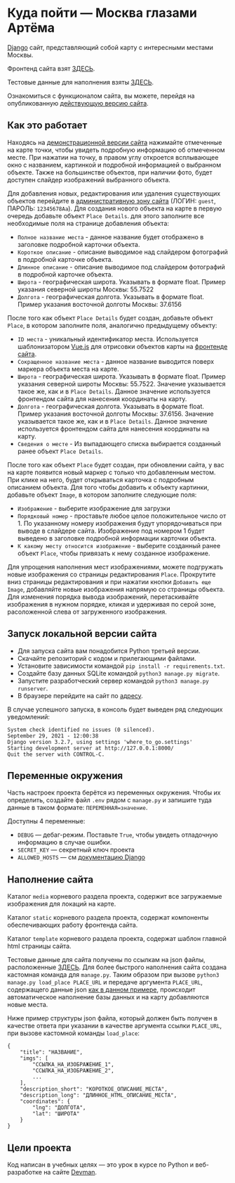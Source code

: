# Куда пойти — Москва глазами Артёма

[Django](https://www.djangoproject.com/) сайт, представляющий собой карту с интересными местами Москвы.

Фронтенд сайта взят [ЗДЕСЬ](https://github.com/devmanorg/where-to-go-frontend/).

Тестовые данные для наполнения взяты [ЗДЕСЬ](https://github.com/devmanorg/where-to-go-places).

Ознакомиться с функционалом сайта, вы можете, перейдя на опубликованную [действующую версию сайта](https://riminprog.pythonanywhere.com/).

## Как это работает

Находясь на [демонстрационной версии сайта](https://riminprog.pythonanywhere.com/) нажимайте отмеченные на карте точки, чтобы увидеть подробную информацию об отмеченном месте. При нажатии на точку, в правом углу откроется всплывающее окно с названием, картинкой и подробной информацией о выбранном объекте. Также на большинстве объектов, при наличии фото, будет доступен слайдер изображений выбранного объекта.

Для добавления новых, редактирования или удаления существующих объектов перейдите в [административную зону сайта](https://riminprog.pythonanywhere.com/admin) (ЛОГИН: `guest`, ПАРОЛЬ: `12345678Aa`). Для создания нового объекта на карте в первую очередь добавьте объект `Place Details`. для этого заполните все необходимые поля на странице добавления объекта:
* `Полное название места` - данное название будет отображено в заголовке подробной карточки объекта.
* `Короткое описание` - описание выводимое над слайдером фотографий в подробной карточке объекта.
* `Длинное описание` - описание выводимое под слайдером фотографий в подробной карточке объекта.
* `Широта` - географическая широта. Указывать в формате float. Пример указания северной широты Москвы: 55.7522
* `Долгота` - географическая долгота. Указывать в формате float. Пример указания восточной долготы Москвы: 37.6156

 После того как объект `Place Details` будет создан, добавьте объект `Place`, в котором заполните поля, аналогично предыдущему объекту:
 * `ID места` - уникальный идентификатор места. Используется шаблонизатором [Vue.js](https://ru.vuejs.org/) для отрисовки объектов карты на [фронтенде сайта](https://github.com/devmanorg/where-to-go-frontend/).
 * `Сокращенное название места` - данное название выводится поверх маркера объекта места на карте.
 * `Широта` - географическая широта. Указывать в формате float. Пример указания северной широты Москвы: 55.7522. Значение указывается такое же, как и в `Place Details`. Данное значение используется фронтендом сайта для нанесения координаты на карту.
 * `Долгота` - географическая долгота. Указывать в формате float. Пример указания восточной долготы Москвы: 37.6156. Значение указывается такое же, как и в `Place Details`. Данное значение используется фронтендом сайта для нанесения координаты на карту.
 * `Сведения о месте` - Из выпадающего списка выбирается созданный ранее объект `Place Details`.

 После того как объект `Place` будет создан, при обновлении сайта, у вас на карте появится новый маркер с только что добавленным местом. При клике на него, будет открываться карточка с подробным описанием объекта. Для того чтобы добавить к объекту картинки, добавьте объект `Image`, в котором заполните следующие поля:
 * `Изображение` - выберите изображение для загрузки
 * `Порядковый номер` - проставьте любое целое положительное число от 1. По указанному номеру изображения будут упорядочиваться при выводе в слайдере сайта. Изображение под номером 1 будет выведено в заголовке подробной информации карточки объекта.
 * `К какому месту относится изображение` - выберите созданный ранее объект `Place`, чтобы привязать к нему созданное изображение.

 Для упрощения наполнения мест изображениями, можете подгружать новые изображения со страницы редактирования `Place`. Прокрутите вниз страницы редактирования и при нажатии кнопки `Добавить еще Image`, добавляйте новые изображения напрямую со страницы объекта. Для изменения порядка вывода изображений, перетаскивайте изображения в нужном порядке, кликая и удерживая по серой зоне, расоложенной слева от загруженного изображения.

## Запуск локальной версии сайта

- Для запуска сайта вам понадобится Python третьей версии.
- Скачайте репозиторий с кодом и прилегающими файлами.
- Установите зависимости командой `pip install -r requirements.txt`.
- Создайте базу данных SQLite командой `python3 manage.py migrate`.
- Запустите разработческий сервер командой `python3 manage.py runserver`.
- В браузере перейдите на сайт по [адресу](http://127.0.0.1:8000/).

В случае успешного запуска, в консоль будет выведен ряд следующих уведомлений:
```
System check identified no issues (0 silenced).
September 29, 2021 - 12:00:38
Django version 3.2.7, using settings 'where_to_go.settings'
Starting development server at http://127.0.0.1:8000/
Quit the server with CONTROL-C.

```

## Переменные окружения

Часть настроек проекта берётся из переменных окружения. Чтобы их определить, создайте файл `.env` рядом с `manage.py` и запишите туда данные в таком формате: `ПЕРЕМЕННАЯ=значение`.

Доступны 4 переменные:
- `DEBUG` — дебаг-режим. Поставьте `True`, чтобы увидеть отладочную информацию в случае ошибки.
- `SECRET_KEY` — секретный ключ проекта
- `ALLOWED_HOSTS` — см [документацию Django](https://docs.djangoproject.com/en/3.1/ref/settings/#allowed-hosts)

## Наполнение сайта

Каталог `media` корневого раздела проекта, содержит все загружаемые изображения для локаций на карте.

Каталог `static` корневого раздела проекта, содержат компоненты обеспечивающих работу фронтенда сайта.

Каталог `template` корневого раздела проекта, содержат шаблон главной html страницы сайта.

Тестовые данные для сайта получены по ссылкам на json файлы, расположенные [ЗДЕСЬ](https://github.com/devmanorg/where-to-go-places). Для более быстрого наполнения сайта создана кастомная команда для `manage.py`. Таким образом при вызове `python3 manage.py load_place PLACE_URL` и передаче аргумента `PLACE_URL`, содержащего данные json [как в данном примере](https://raw.githubusercontent.com/devmanorg/where-to-go-places/master/places/%D0%90%D0%BD%D1%82%D0%B8%D0%BA%D0%B0%D1%84%D0%B5%20Bizone.json), происходит автоматическое наполнение базы данных и на карту добавляются новые места.

Ниже пример структуры json файла, который должен быть получен в качестве ответа при указании в качестве аргумента ссылки `PLACE_URL`, при вызове кастомной команды `load_place`:
```
{
    "title": "НАЗВАНИЕ",
    "imgs": [
        "ССЫЛКА_НА_ИЗОБРАЖЕНИЕ_1",
        "ССЫЛКА_НА_ИЗОБРАЖЕНИЕ_2",
        ...
    ],
    "description_short": "КОРОТКОЕ_ОПИСАНИЕ_МЕСТА",
    "description_long": "ДЛИННОЕ_HTML_ОПИСАНИЕ_МЕСТА",
    "coordinates": {
        "lng": "ДОЛГОТА",
        "lat": "ШИРОТА"
    }
}
```

## Цели проекта

Код написан в учебных целях — это урок в курсе по Python и веб-разработке на сайте [Devman](https://dvmn.org).
